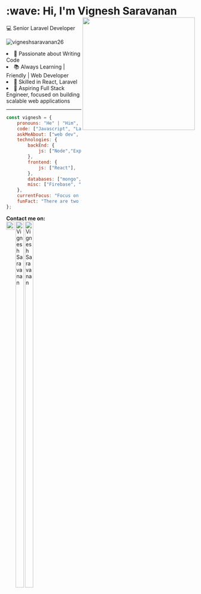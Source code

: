 
<h1>
 :wave: Hi,
  I'm  Vignesh Saravanan
  <img align='right' src="https://vigneshsaravanan.vercel.app/static/media/VigneshSaravanan.99b2d3c618202aaac325.png" width="300" height="300">
</h1>
   <p>
   <g-emoji class="g-emoji" alias="computer" fallback-src="https://github.githubassets.com/images/icons/emoji/unicode/1f4bb.png">💻</g-emoji>
    Senior Laravel Developer
   </p>
  
<p align="left">

  <img
    src="https://komarev.com/ghpvc/?username=VigneshSaravanan26"
    alt="vigneshsaravanan26"
  />
</p>
<li>
  <g-emoji class="g-emoji" alias="memo" fallback-src="https://github.githubassets.com/images/icons/emoji/unicode/1f4dd.png">📝</g-emoji>
  Passionate about Writing Code
</li>
<li>
  <g-emoji class="g-emoji" alias="books" fallback-src="https://github.githubassets.com/images/icons/emoji/unicode/1f4da.png">📚</g-emoji>
  Always Learning | Friendly | Web Developer
</li>
<li>
 <g-emoji class="g-emoji" alias="gem" fallback-src="https://github.githubassets.com/images/icons/emoji/unicode/1f48e.png">💎</g-emoji>
  Skilled in React, Laravel
</li>
<li>
  <g-emoji class="g-emoji" alias="electric_plug" fallback-src="https://github.githubassets.com/images/icons/emoji/unicode/1f50c.png">🔌</g-emoji>
   Aspiring Full Stack Engineer, focused on building scalable web applications
</li>
<hr></hr>


```javascript
const vignesh = {
    pronouns: "He" | "Him",
    code: ["Javascript", "Laravel", "MongoDB", "PHP"],
    askMeAbout: ["web dev", "tech"],
    technologies: {
        backEnd: {
            js: ["Node","Express"],
        },
        frontend: {
            js: ["React"],
        },
        databases: ["mongo", "MySql"],
        misc: ["Firebase", "php"]
    },
    currentFocus: "Focus on Reactjs + Nodejs",
    funFact: "There are two ways to write error-free programs; only the third one works"
};
```


<strong>Contact me on:</strong><br/>
<a href="https://twitter.com/Vignesh02698" rel="nofollow" target="_blank">
  <img align="left"  alt="Vignesh Saravanan" width="22px" src="https://vigneshsaravanan.vercel.app/twitter.png" style="max-width:100%;background:#fff">
</a>
<a href="https://www.linkedin.com/in/vignesh-saravanan-9839481a4" rel="nofollow" target="_blank">
  <img align="left" alt="Vignesh Saravanan" width="22px" src="https://vigneshsaravanan.vercel.app/linkedin.png" style="max-width:100%;height:50%">
</a>
<a href="https://github.com/Vigneshsaravanan008" rel="nofollow" target="_blank">
  <img align="left" alt="Vignesh Saravanan" width="22px" src="https://vigneshsaravanan.vercel.app/github.png" style="max-width:100%;height:50%">
</a>
